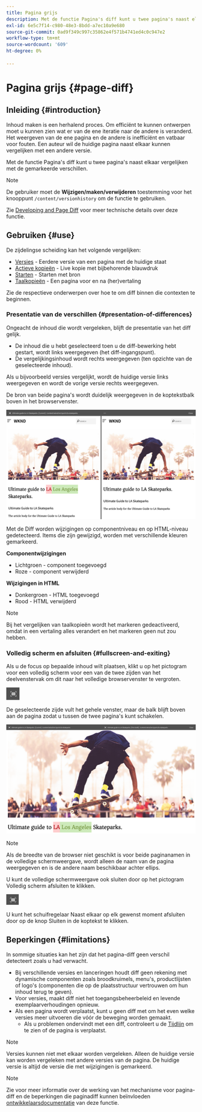 ```yaml
---
title: Pagina grijs
description: Met de functie Pagina's diff kunt u twee pagina's naast elkaar vergelijken met de gemarkeerde verschillen.
exl-id: 6e5c7f14-c980-48e3-8bdd-a7ec10a9e680
source-git-commit: 0ad9f349c997c35862e4f571b4741ed4c0c947e2
workflow-type: tm+mt
source-wordcount: '609'
ht-degree: 0%

---
```


# Pagina grijs {#page-diff}

## Inleiding {#introduction}

Inhoud maken is een herhalend proces. Om efficiënt te kunnen ontwerpen moet u kunnen zien wat er van de ene iteratie naar de andere is veranderd. Het weergeven van de ene pagina en de andere is inefficiënt en vatbaar voor fouten. Een auteur wil de huidige pagina naast elkaar kunnen vergelijken met een andere versie.

Met de functie Pagina&#39;s diff kunt u twee pagina&#39;s naast elkaar vergelijken met de gemarkeerde verschillen.

>[!NOTE]
>
>De gebruiker moet de **Wijzigen/maken/verwijderen** toestemming voor het knooppunt `/content/versionhistory` om de functie te gebruiken.
>
>Zie [Developing and Page Diff](/help/implementing/developing/introduction/page-diff.md#operation-details) voor meer technische details over deze functie.

## Gebruiken {#use}

De zijdelingse scheiding kan het volgende vergelijken:

* [Versies](/help/sites-cloud/authoring/features/page-versions.md#comparing-a-version-with-current-page) - Eerdere versie van een pagina met de huidige staat
* [Actieve kopieën](/help/sites-cloud/administering/msm/creating-live-copies.md#comparing-a-live-copy-page-with-a-blueprint-page) - Live kopie met bijbehorende blauwdruk
* [Starten](/help/sites-cloud/authoring/launches/editing.md#comparing-a-launch-page-to-its-source-page) - Starten met bron
* [Taalkopieën](/help/sites-cloud/administering/translation/managing-projects.md#comparing-language-copies) - Een pagina voor en na (her)vertaling

Zie de respectieve onderwerpen over hoe te om diff binnen die contexten te beginnen.

### Presentatie van de verschillen {#presentation-of-differences}

Ongeacht de inhoud die wordt vergeleken, blijft de presentatie van het diff gelijk.

* De inhoud die u hebt geselecteerd toen u de diff-bewerking hebt gestart, wordt links weergegeven (het diff-ingangspunt).
* De vergelijkingsinhoud wordt rechts weergegeven (ten opzichte van de geselecteerde inhoud).

Als u bijvoorbeeld versies vergelijkt, wordt de huidige versie links weergegeven en wordt de vorige versie rechts weergegeven.

De bron van beide pagina&#39;s wordt duidelijk weergegeven in de koptekstbalk boven in het browservenster.

![Versies naast elkaar](/help/sites-cloud/authoring/assets/versions-side-by-side.png)

Met de Diff worden wijzigingen op componentniveau en op HTML-niveau gedetecteerd. Items die zijn gewijzigd, worden met verschillende kleuren gemarkeerd.

**Componentwijzigingen**

* Lichtgroen - component toegevoegd
* Roze - component verwijderd

**Wijzigingen in HTML**

* Donkergroen - HTML toegevoegd
* Rood - HTML verwijderd

>[!NOTE]
>
>Bij het vergelijken van taalkopieën wordt het markeren gedeactiveerd, omdat in een vertaling alles verandert en het markeren geen nut zou hebben.

### Volledig scherm en afsluiten {#fullscreen-and-exiting}

Als u de focus op bepaalde inhoud wilt plaatsen, klikt u op het pictogram voor een volledig scherm voor een van de twee zijden van het deelvenstervak om dit naar het volledige browservenster te vergroten.

![Knop Volledig scherm](/help/sites-cloud/authoring/assets/versions-full-screen.png)

De geselecteerde zijde vult het gehele venster, maar de balk blijft boven aan de pagina zodat u tussen de twee pagina&#39;s kunt schakelen.

![Modus Volledig scherm](/help/sites-cloud/authoring/assets/versions-full-screen-mode.png)

>[!NOTE]
>
>Als de breedte van de browser niet geschikt is voor beide paginanamen in de volledige schermweergave, wordt alleen de naam van de pagina weergegeven en is de andere naam beschikbaar achter ellips.

U kunt de volledige schermweergave ook sluiten door op het pictogram Volledig scherm afsluiten te klikken.

![Modus Volledig scherm afsluiten](/help/sites-cloud/authoring/assets/versions-exit-full-screen.png)

U kunt het schuifregelaar Naast elkaar op elk gewenst moment afsluiten door op de knop Sluiten in de koptekst te klikken.

## Beperkingen {#limitations}

In sommige situaties kan het zijn dat het pagina-diff geen verschil detecteert zoals u had verwacht.

* Bij verschillende versies en lanceringen houdt diff geen rekening met dynamische componenten zoals broodkruimels, menu&#39;s, productlijsten of logo&#39;s (componenten die op de plaatsstructuur vertrouwen om hun inhoud terug te geven).
* Voor versies, maakt diff niet het toegangsbeheerbeleid en levende exemplaarverhoudingen opnieuw.
* Als een pagina wordt verplaatst, kunt u geen diff met om het even welke versies meer uitvoeren die vóór de beweging worden gemaakt.
   * Als u problemen ondervindt met een diff, controleert u de [Tijdlijn](/help/sites-cloud/authoring/getting-started/basic-handling.md#timeline) om te zien of de pagina is verplaatst.

>[!NOTE]
>
>Versies kunnen niet met elkaar worden vergeleken. Alleen de huidige versie kan worden vergeleken met andere versies van de pagina. De huidige versie is altijd de versie die met wijzigingen is gemarkeerd.

>[!NOTE]
>
>Zie voor meer informatie over de werking van het mechanisme voor pagina-diff en de beperkingen die paginadiff kunnen beïnvloeden [ontwikkelaarsdocumentatie](/help/implementing/developing/introduction/page-diff.md) van deze functie.
